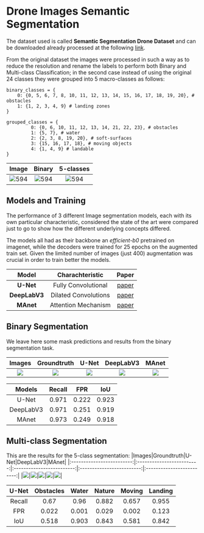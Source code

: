 # Drone Images Semantic Segmentation

The dataset used is called **Semantic Segmentation Drone Dataset** and can be downloaded already processed at the following [link](https://www.kaggle.com/datasets/santurini/semantic-segmentation-drone-dataset).

From the original dataset the images were processed in such a way as to reduce the resolution and rename the labels to perform both Binary and Multi-class Classification; in the second case instead of using the original 24 classes they were grouped into 5 macro-classes as follows:

```
binary_classes = {
	0: {0, 5, 6, 7, 8, 10, 11, 12, 13, 14, 15, 16, 17, 18, 19, 20}, # obstacles
	1: {1, 2, 3, 4, 9} # landing zones
}

grouped_classes = {
         0: {0, 6, 10, 11, 12, 13, 14, 21, 22, 23}, # obstacles
         1: {5, 7}, # water
         2: {2, 3, 8, 19, 20}, # soft-surfaces
         3: {15, 16, 17, 18}, # moving objects
         4: {1, 4, 9} # landable
}
```
|Image|Binary|5-classes|
|:-------------------------:|:-------------------------:|:-------------------------:|
|![594](https://user-images.githubusercontent.com/91251307/206544548-2b0853c4-dc8b-4297-ae6d-02fd6994dd15.png)|![594](https://user-images.githubusercontent.com/91251307/206544587-3924f5a2-82ca-4eed-9ee2-60b3cf7d6fe2.png)|![594](https://user-images.githubusercontent.com/91251307/206543843-ceee696c-0d99-4e93-bba4-6626261da18d.png)|

## Models and Training
The performance of 3 different Image segmentation models, each with its own particular characteristic, considered the state of the art were compared just to go to show how the different underlying concepts differed.

The models all had as their backbone an _efficient-b0_ pretrained on imagenet, while the decoders were trained for 25 epochs on the augmented train set. Given the limited number of images (just 400) augmentation was crucial in order to train better the models.

|Model|Charachteristic|Paper|
|:-------------------------:|:-------------------------:|:-------------------------:|
|**U-Net**|Fully Convolutional|[paper](https://arxiv.org/pdf/1505.04597.pdf)|
|**DeepLabV3**|Dilated Convolutions|[paper](https://arxiv.org/pdf/1706.05587v3.pdf)|
|**MAnet**|Attention Mechanism|[paper](https://arxiv.org/pdf/2009.02130.pdf)|

## Binary Segmentation
We leave here some mask predictions and results from the binary segmentation task.

|Images|Groundtruth|U-Net|DeepLabV3|MAnet|
|:-------------------------:|:-------------------------:|:-------------------------:|:-------------------------:|:-------------------------:|
|<img src="https://user-images.githubusercontent.com/91251307/206849683-1d5add75-6144-4a77-8307-ac33529e2e2a.png">|<img src="https://user-images.githubusercontent.com/91251307/206849703-3817de45-cdf3-4b30-9a6a-527c3968b5ed.png">|<img src="https://user-images.githubusercontent.com/91251307/206849709-7ca86dcc-1c12-41ce-9ccd-6b6715988266.png">|<img src="https://user-images.githubusercontent.com/91251307/206849717-cffa3c84-1f59-4e18-ad9e-6570b1f975eb.png">|<img src="https://user-images.githubusercontent.com/91251307/206849733-72783a38-68e6-402f-bc0b-a295ee7ed389.png">|

|Models|Recall|FPR|IoU|
|:-------------------------:|:-------------------------:|:-------------------------:|:-------------------------:|
|U-Net|0.971|0.222|0.923|
|DeepLabV3|0.971|0.251|0.919|
|MAnet|0.973|0.249|0.918|

## Multi-class Segmentation
This are the results for the 5-class segmentation:
|Images|Groundtruth|U-Net|DeepLabV3|MAnet|
|:-------------------------:|:-------------------------:|:-------------------------:|:-------------------------:|:-------------------------:|
|<img src="https://user-images.githubusercontent.com/91251307/206851005-eb5af95c-1360-4a36-8619-9593c21fc00d.png">|<img src="https://user-images.githubusercontent.com/91251307/206851033-5df0bd2e-0496-4e8d-918d-55062b4dc199.png">|<img src="https://user-images.githubusercontent.com/91251307/206851054-b16271a5-90a8-425c-80e1-5234623ddd5b.png">|<img src="https://user-images.githubusercontent.com/91251307/206851067-a6acd522-3f7b-4218-8054-1f8c03e8cbbc.png">|<img src="https://user-images.githubusercontent.com/91251307/206851078-6a1cbb4f-eb95-486e-b2c9-09e5e56263fd.png">|

|U-Net|Obstacles|Water|Nature|Moving|Landing|
|:-------------------------:|:-------------------------:|:-------------------------:|:-------------------------:|:-------------------------:|:-------------------------:|
|Recall|0.67|0.96|0.882|0.657|0.955|
|FPR|0.022|0.001|0.029|0.002|0.123|
|IoU|0.518|0.903|0.843|0.581|0.842|
